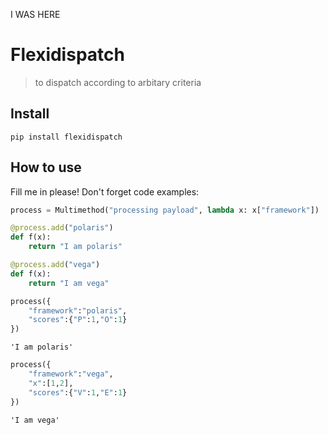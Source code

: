 I WAS HERE
# Flexidispatch
> to dispatch according to arbitary criteria 


## Install

`pip install flexidispatch`

## How to use

Fill me in please! Don't forget code examples:

```python
process = Multimethod("processing payload", lambda x: x["framework"])

@process.add("polaris")
def f(x):
    return "I am polaris"

@process.add("vega")
def f(x):
    return "I am vega"
```

```python
process({
    "framework":"polaris",
    "scores":{"P":1,"O":1}
})
```




    'I am polaris'



```python
process({
    "framework":"vega",
    "x":[1,2],
    "scores":{"V":1,"E":1}
})
```




    'I am vega'


